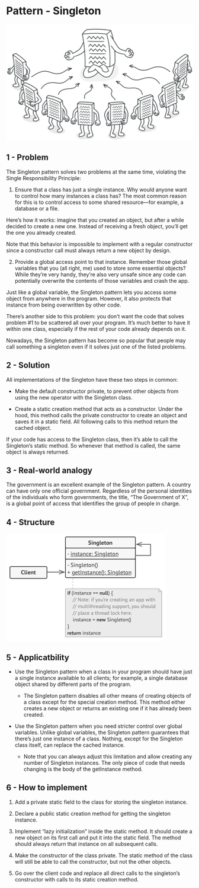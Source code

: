 # Pattern - Singleton

![singleton](../img/singleton-2x.png)

##  1 - Problem 

The Singleton pattern solves two problems at the same time, violating the Single Responsibility Principle:

1. Ensure that a class has just a single instance. Why would anyone want to control how many instances a class has? The most common reason for this is to control access to some shared resource—for example, a database or a file.

Here’s how it works: imagine that you created an object, but after a while decided to create a new one. Instead of receiving a fresh object, you’ll get the one you already created.

Note that this behavior is impossible to implement with a regular constructor since a constructor call must always return a new object by design.


2. Provide a global access point to that instance. Remember those global variables that you (all right, me) used to store some essential objects? While they’re very handy, they’re also very unsafe since any code can potentially overwrite the contents of those variables and crash the app.

Just like a global variable, the Singleton pattern lets you access some object from anywhere in the program. However, it also protects that instance from being overwritten by other code.

There’s another side to this problem: you don’t want the code that solves problem #1 to be scattered all over your program. It’s much better to have it within one class, especially if the rest of your code already depends on it.

Nowadays, the Singleton pattern has become so popular that people may call something a singleton even if it solves just one of the listed problems.

## 2 - Solution

All implementations of the Singleton have these two steps in common:

* Make the default constructor private, to prevent other objects from using the new operator with the Singleton class.

* Create a static creation method that acts as a constructor. Under the hood, this method calls the private constructor to create an object and saves it in a static field. All following calls to this method return the cached object.

If your code has access to the Singleton class, then it’s able to call the Singleton’s static method. So whenever that method is called, the same object is always returned.

## 3 - Real-world analogy

The government is an excellent example of the Singleton pattern. A country can have only one official government. Regardless of the personal identities of the individuals who form governments, the title, “The Government of X”, is a global point of access that identifies the group of people in charge.

## 4 - Structure

![structure singleton](./img/singleton-structure-en.png)

## 5 - Applicatbility

 * Use the Singleton pattern when a class in your program should have just a single instance available to all clients; for example, a single database object shared by different parts of the program.

    * The Singleton pattern disables all other means of creating objects of a class except for the special creation method. This method either creates a new object or returns an existing one if it has already been created.

 * Use the Singleton pattern when you need stricter control over global variables.
 Unlike global variables, the Singleton pattern guarantees that there’s just one instance of a class. Nothing, except for the Singleton class itself, can replace the cached instance.

    * Note that you can always adjust this limitation and allow creating any number of Singleton instances. The only piece of code that needs changing is the body of the getInstance method.

## 6 - How to implement

1. Add a private static field to the class for storing the singleton instance.

2. Declare a public static creation method for getting the singleton instance.

3. Implement “lazy initialization” inside the static method. It should create a new object on its first call and put it into the static field. The method should always return that instance on all subsequent calls.

4. Make the constructor of the class private. The static method of the class will still be able to call the constructor, but not the other objects.

5. Go over the client code and replace all direct calls to the singleton’s constructor with calls to its static creation method.